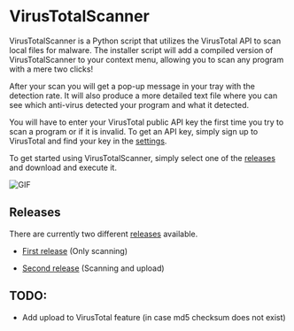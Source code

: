 # VirusTotalScanner

VirusTotalScanner is a Python script that utilizes the VirusTotal API to scan local files for malware. The installer script will add a compiled version of VirusTotalScanner to your context menu, allowing you to scan any program with a mere two clicks!

After your scan you will get a pop-up message in your tray with the detection rate. It will also produce a more detailed text file where you can see which anti-virus detected your program and what it detected.

You will have to enter your VirusTotal public API key the first time you try to scan a program or if it is invalid. To get an API key, simply sign up to VirusTotal and find your key in the [settings](https://www.virustotal.com/#/settings/apikey).

To get started using VirusTotalScanner, simply select one of the [releases](https://github.com/henriksb/VirusTotalScanner#releases) and download and execute it.

![GIF](https://raw.githubusercontent.com/henriksb/VirusTotalScanner/master/gif.gif)

## Releases

There are currently two different [releases](https://github.com/henriksb/VirusTotalScanner/releases) available.


- [First release](https://github.com/henriksb/VirusTotalScanner/releases/download/6/VirusTotalScanner_Installer.exe) (Only scanning)

- [Second release](https://github.com/henriksb/VirusTotalScanner/releases/download/14/VirusTotal_Installer.exe) (Scanning and upload)

## TODO:

- Add upload to VirusTotal feature (in case md5 checksum does not exist)
